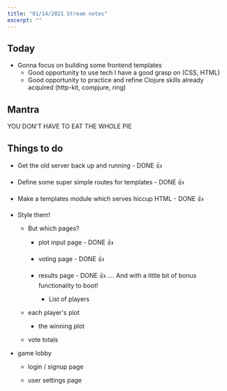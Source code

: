 ```yaml
---
title: "01/14/2021 Stream notes"
excerpt: ""
---
```


## Today

- Gonna focus on building some frontend templates
  - Good opportunity to use tech I have a good grasp on (CSS, HTML)
  - Good opportunity to practice and refine Clojure skills already acquired (http-kit, compjure, ring)

## Mantra

YOU DON'T HAVE TO EAT THE WHOLE PIE

## Things to do

- Get the old server back up and running - DONE 👍

- Define some super simple routes for templates - DONE 👍

- Make a templates module which serves hiccup HTML - DONE 👍

- Style them!

  - But which pages? 

    - plot input page - DONE 👍

    - voting page - DONE 👍

    - results page - DONE 👍 .... And with a little bit of bonus functionality to boot!

      - List of players
  - each player's plot
      - the winning plot
  - vote totals
    
- game lobby
    
    - login / signup page
    
    - user settings page